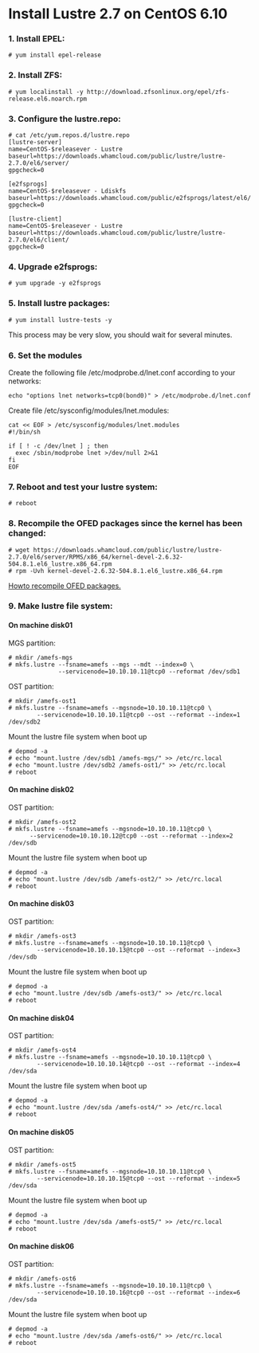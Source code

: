 # Install Lustre 2.7 on CentOS 6.10

### 1. Install EPEL:
```
# yum install epel-release
```

### 2. Install ZFS:
```
# yum localinstall -y http://download.zfsonlinux.org/epel/zfs-release.el6.noarch.rpm
```

### 3. Configure the lustre.repo:
```
# cat /etc/yum.repos.d/lustre.repo
[lustre-server]
name=CentOS-$releasever - Lustre
baseurl=https://downloads.whamcloud.com/public/lustre/lustre-2.7.0/el6/server/
gpgcheck=0

[e2fsprogs]
name=CentOS-$releasever - Ldiskfs
baseurl=https://downloads.whamcloud.com/public/e2fsprogs/latest/el6/
gpgcheck=0

[lustre-client]
name=CentOS-$releasever - Lustre
baseurl=https://downloads.whamcloud.com/public/lustre/lustre-2.7.0/el6/client/
gpgcheck=0
```

### 4. Upgrade e2fsprogs:
```
# yum upgrade -y e2fsprogs
```

### 5. Install lustre packages:
```
# yum install lustre-tests -y
```
This process may be very slow, you should wait for several minutes.

### 6. Set the modules
Create the following file /etc/modprobe.d/lnet.conf according to your networks:
```
echo "options lnet networks=tcp0(bond0)" > /etc/modprobe.d/lnet.conf
```
Create file /etc/sysconfig/modules/lnet.modules:
```
cat << EOF > /etc/sysconfig/modules/lnet.modules
#!/bin/sh

if [ ! -c /dev/lnet ] ; then
  exec /sbin/modprobe lnet >/dev/null 2>&1
fi
EOF
```

### 7. Reboot and test your lustre system:
```
# reboot
```

### 8. Recompile the OFED packages since the kernel has been changed:
```
# wget https://downloads.whamcloud.com/public/lustre/lustre-2.7.0/el6/server/RPMS/x86_64/kernel-devel-2.6.32-504.8.1.el6_lustre.x86_64.rpm
# rpm -Uvh kernel-devel-2.6.32-504.8.1.el6_lustre.x86_64.rpm
```

[Howto recompile OFED packages.](https://github.com/abhpc/CentOS-6-skills/blob/master/CentOS%206.10%E5%AE%89%E8%A3%85OFED-3.18.md)

### 9. Make lustre file system:
#### On machine disk01
MGS partition:
```
# mkdir /amefs-mgs
# mkfs.lustre --fsname=amefs --mgs --mdt --index=0 \
              --servicenode=10.10.10.11@tcp0 --reformat /dev/sdb1
```
OST partition:
```
# mkdir /amefs-ost1
# mkfs.lustre --fsname=amefs --mgsnode=10.10.10.11@tcp0 \
        --servicenode=10.10.10.11@tcp0 --ost --reformat --index=1 /dev/sdb2
```
Mount the lustre file system when boot up
```
# depmod -a
# echo "mount.lustre /dev/sdb1 /amefs-mgs/" >> /etc/rc.local
# echo "mount.lustre /dev/sdb2 /amefs-ost1/" >> /etc/rc.local
# reboot
```

#### On machine disk02
OST partition:
```
# mkdir /amefs-ost2
# mkfs.lustre --fsname=amefs --mgsnode=10.10.10.11@tcp0 \
      --servicenode=10.10.10.12@tcp0 --ost --reformat --index=2 /dev/sdb
```
Mount the lustre file system when boot up
```
# depmod -a
# echo "mount.lustre /dev/sdb /amefs-ost2/" >> /etc/rc.local
# reboot
```

#### On machine disk03
OST partition:
```
# mkdir /amefs-ost3
# mkfs.lustre --fsname=amefs --mgsnode=10.10.10.11@tcp0 \
        --servicenode=10.10.10.13@tcp0 --ost --reformat --index=3 /dev/sdb
```
Mount the lustre file system when boot up
```
# depmod -a
# echo "mount.lustre /dev/sdb /amefs-ost3/" >> /etc/rc.local
# reboot
```

#### On machine disk04
OST partition:
```
# mkdir /amefs-ost4
# mkfs.lustre --fsname=amefs --mgsnode=10.10.10.11@tcp0 \
        --servicenode=10.10.10.14@tcp0 --ost --reformat --index=4 /dev/sda
```
Mount the lustre file system when boot up
```
# depmod -a
# echo "mount.lustre /dev/sda /amefs-ost4/" >> /etc/rc.local
# reboot
```
#### On machine disk05
OST partition:
```
# mkdir /amefs-ost5
# mkfs.lustre --fsname=amefs --mgsnode=10.10.10.11@tcp0 \
        --servicenode=10.10.10.15@tcp0 --ost --reformat --index=5 /dev/sda
```
Mount the lustre file system when boot up
```
# depmod -a
# echo "mount.lustre /dev/sda /amefs-ost5/" >> /etc/rc.local
# reboot
```
#### On machine disk06
OST partition:
```
# mkdir /amefs-ost6
# mkfs.lustre --fsname=amefs --mgsnode=10.10.10.11@tcp0 \
        --servicenode=10.10.10.16@tcp0 --ost --reformat --index=6 /dev/sda
```
Mount the lustre file system when boot up
```                                                    
# depmod -a
# echo "mount.lustre /dev/sda /amefs-ost6/" >> /etc/rc.local
# reboot
```
